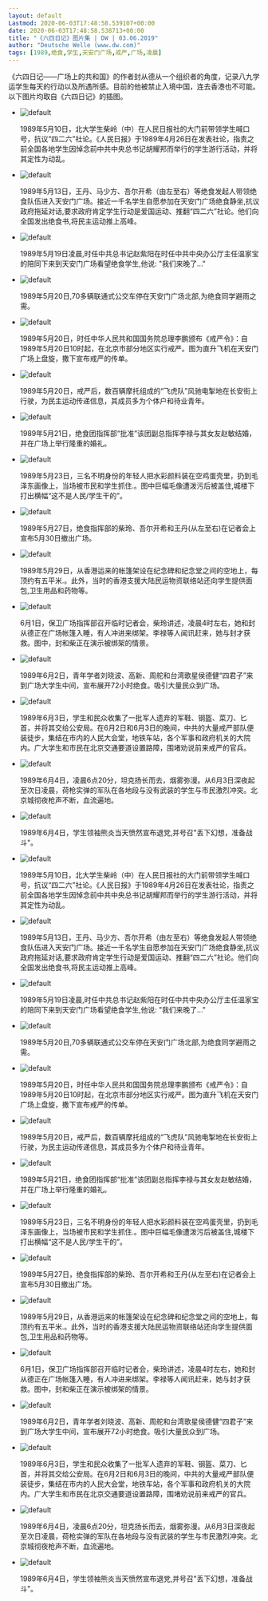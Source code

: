 ```yaml
---
layout: default
Lastmod: 2020-06-03T17:48:58.539107+00:00
date: 2020-06-03T17:48:58.538713+00:00
title: "《六四日记》图片集 | DW | 03.06.2019"
author: "Deutsche Welle (www.dw.com)"
tags: [1989,绝食,学生,天安门广场,戒严,广场,凌晨]
---
```


《六四日记——广场上的共和国》的作者封从德从一个组织者的角度，记录八九学运学生每天的行动以及所遇所感。目前的他被禁止入境中国，连去香港也不可能。以下图片均取自《六四日记》的插图。

*   ![default](https://images.weserv.nl/?url=https://images.weserv.nl/?url=/image/15108401_303.jpg)
    
    1989年5月10日，北大学生柴岭（中）在人民日报社的大门前带领学生喊口号，抗议“四二六”社论。《人民日报》于1989年4月26日在发表社论，指责之前全国各地学生因悼念前中共中央总书记胡耀邦而举行的学生游行活动，并将其定性为动乱。
    
*   ![default](https://images.weserv.nl/?url=https://images.weserv.nl/?url=/image/15108416_303.jpg)
    
    1989年5月13日，王丹、马少方、吾尔开希（由左至右）等绝食发起人带领绝食队伍进入天安门广场。接近一千名学生自愿参加在天安门广场绝食静坐,抗议政府拖延对话,要求政府肯定学生行动是爱国运动、推翻“四二六”社论。他们向全国发出绝食书,将民主运动推上高峰。
    
*   ![default](https://images.weserv.nl/?url=https://images.weserv.nl/?url=/image/15122452_303.jpg)
    
    1989年5月19日凌晨,时任中共总书记赵紫阳在时任中共中央办公厅主任温家宝的陪同下来到天安门广场看望绝食学生,他说: "我们来晚了..."
    
*   ![default](https://images.weserv.nl/?url=https://images.weserv.nl/?url=/image/15122450_303.jpg)
    
    1989年5月20日,70多辆联通式公交车停在天安门广场北部,为绝食同学避雨之需。
    
*   ![default](https://images.weserv.nl/?url=https://images.weserv.nl/?url=/image/6538833_303.jpg)
    
    1989年5月20日，时任中华人民共和国国务院总理李鹏颁布《戒严令》：自1989年5月20日10时起，在北京市部分地区实行戒严。图为直升飞机在天安门广场上盘旋，撒下宣布戒严的传单。
    
*   ![default](https://images.weserv.nl/?url=https://images.weserv.nl/?url=/image/6538831_303.jpg)
    
    1989年5月20日，戒严后，数百辆摩托组成的“飞虎队”风驰电掣地在长安街上行驶，为民主运动传递信息，其成员多为个体户和待业青年。
    
*   ![default](https://images.weserv.nl/?url=https://images.weserv.nl/?url=/image/6538834_303.jpg)
    
    1989年5月21日，绝食团指挥部“批准”该团副总指挥李禄与其女友赵敏结婚，并在广场上举行隆重的婚礼。
    
*   ![default](https://images.weserv.nl/?url=https://images.weserv.nl/?url=/image/6538835_303.jpg)
    
    1989年5月23日，三名不明身份的年轻人把水彩颜料装在空鸡蛋壳里，扔到毛泽东画像上，当场被市民和学生抓住.。图中巨幅毛像遭泼污后被盖住,城楼下打出横幅“这不是人民/学生干的”。
    
*   ![default](https://images.weserv.nl/?url=https://images.weserv.nl/?url=/image/6538836_303.jpg)
    
    1989年5月27日，绝食指挥部的柴玲、吾尔开希和王丹(从左至右)在记者会上宣布5月30日撤出广场。
    
*   ![default](https://images.weserv.nl/?url=https://images.weserv.nl/?url=/image/6538837_303.jpg)
    
    1989年5月29日，从香港运来的帐篷架设在纪念碑和纪念堂之间的空地上，每顶约有五平米.。此外，当时的香港支援大陆民运物资联络站还向学生提供面包,卫生用品和药物等。
    
*   ![default](https://images.weserv.nl/?url=https://images.weserv.nl/?url=/image/6538863_303.jpg)
    
    6月1日，保卫广场指挥部召开临时记者会，柴玲讲述，凌晨4时左右，她和封从德正在广场帐篷入睡，有人冲进来绑架。李禄等人闻讯赶来，她与封才获救。图中，封和柴正在演示被绑架的情景。
    
*   ![default](https://images.weserv.nl/?url=https://images.weserv.nl/?url=/image/6538864_303.jpg)
    
    1989年6月2日，青年学者刘晓波、高新、周舵和台湾歌星侯德健“四君子”来到广场大学生中间，宣布展开72小时绝食。吸引大量民众到广场。
    
*   ![default](https://images.weserv.nl/?url=https://images.weserv.nl/?url=/image/6538865_303.jpg)
    
    1989年6月3日，学生和民众收集了一批军人遗弃的军鞋、钢盔、菜刀、匕首，并将其交给公安局。在6月2日和6月3日的晚间，中共的大量戒严部队便装徒步，集结在市内的人民大会堂，地铁车站，各个军事和政府机关的大院内。广大学生和市民在北京交通要道设置路障，围堵劝说前来戒严的官兵。
    
*   ![default](https://images.weserv.nl/?url=https://images.weserv.nl/?url=/image/6538869_303.jpg)
    
    1989年6月4日，凌晨6点20分，坦克扬长而去，烟雾弥漫。从6月3日深夜起至次日凌晨，荷枪实弹的军队在各地段与没有武装的学生与市民激烈冲突。北京城彻夜枪声不断，血流遍地。
    
*   ![default](https://images.weserv.nl/?url=https://images.weserv.nl/?url=/image/6538868_303.jpg)
    
    1989年6月4日，学生领袖熊炎当天愤然宣布退党,并号召"丢下幻想，准备战斗"。
    

  

*   ![default](https://images.weserv.nl/?url=https://images.weserv.nl/?url=/image/15108401_303.jpg)
    
    1989年5月10日，北大学生柴岭（中）在人民日报社的大门前带领学生喊口号，抗议“四二六”社论。《人民日报》于1989年4月26日在发表社论，指责之前全国各地学生因悼念前中共中央总书记胡耀邦而举行的学生游行活动，并将其定性为动乱。
    
*   ![default](https://images.weserv.nl/?url=https://images.weserv.nl/?url=/image/15108416_303.jpg)
    
    1989年5月13日，王丹、马少方、吾尔开希（由左至右）等绝食发起人带领绝食队伍进入天安门广场。接近一千名学生自愿参加在天安门广场绝食静坐,抗议政府拖延对话,要求政府肯定学生行动是爱国运动、推翻“四二六”社论。他们向全国发出绝食书,将民主运动推上高峰。
    
*   ![default](https://images.weserv.nl/?url=https://images.weserv.nl/?url=/image/15122452_303.jpg)
    
    1989年5月19日凌晨,时任中共总书记赵紫阳在时任中共中央办公厅主任温家宝的陪同下来到天安门广场看望绝食学生,他说: "我们来晚了..."
    
*   ![default](https://images.weserv.nl/?url=https://images.weserv.nl/?url=/image/15122450_303.jpg)
    
    1989年5月20日,70多辆联通式公交车停在天安门广场北部,为绝食同学避雨之需。
    
*   ![default](https://images.weserv.nl/?url=https://images.weserv.nl/?url=/image/6538833_303.jpg)
    
    1989年5月20日，时任中华人民共和国国务院总理李鹏颁布《戒严令》：自1989年5月20日10时起，在北京市部分地区实行戒严。图为直升飞机在天安门广场上盘旋，撒下宣布戒严的传单。
    
*   ![default](https://images.weserv.nl/?url=https://images.weserv.nl/?url=/image/6538831_303.jpg)
    
    1989年5月20日，戒严后，数百辆摩托组成的“飞虎队”风驰电掣地在长安街上行驶，为民主运动传递信息，其成员多为个体户和待业青年。
    
*   ![default](https://images.weserv.nl/?url=https://images.weserv.nl/?url=/image/6538834_303.jpg)
    
    1989年5月21日，绝食团指挥部“批准”该团副总指挥李禄与其女友赵敏结婚，并在广场上举行隆重的婚礼。
    
*   ![default](https://images.weserv.nl/?url=https://images.weserv.nl/?url=/image/6538835_303.jpg)
    
    1989年5月23日，三名不明身份的年轻人把水彩颜料装在空鸡蛋壳里，扔到毛泽东画像上，当场被市民和学生抓住.。图中巨幅毛像遭泼污后被盖住,城楼下打出横幅“这不是人民/学生干的”。
    
*   ![default](https://images.weserv.nl/?url=https://images.weserv.nl/?url=/image/6538836_303.jpg)
    
    1989年5月27日，绝食指挥部的柴玲、吾尔开希和王丹(从左至右)在记者会上宣布5月30日撤出广场。
    
*   ![default](https://images.weserv.nl/?url=https://images.weserv.nl/?url=/image/6538837_303.jpg)
    
    1989年5月29日，从香港运来的帐篷架设在纪念碑和纪念堂之间的空地上，每顶约有五平米.。此外，当时的香港支援大陆民运物资联络站还向学生提供面包,卫生用品和药物等。
    
*   ![default](https://images.weserv.nl/?url=https://images.weserv.nl/?url=/image/6538863_303.jpg)
    
    6月1日，保卫广场指挥部召开临时记者会，柴玲讲述，凌晨4时左右，她和封从德正在广场帐篷入睡，有人冲进来绑架。李禄等人闻讯赶来，她与封才获救。图中，封和柴正在演示被绑架的情景。
    
*   ![default](https://images.weserv.nl/?url=https://images.weserv.nl/?url=/image/6538864_303.jpg)
    
    1989年6月2日，青年学者刘晓波、高新、周舵和台湾歌星侯德健“四君子”来到广场大学生中间，宣布展开72小时绝食。吸引大量民众到广场。
    
*   ![default](https://images.weserv.nl/?url=https://images.weserv.nl/?url=/image/6538865_303.jpg)
    
    1989年6月3日，学生和民众收集了一批军人遗弃的军鞋、钢盔、菜刀、匕首，并将其交给公安局。在6月2日和6月3日的晚间，中共的大量戒严部队便装徒步，集结在市内的人民大会堂，地铁车站，各个军事和政府机关的大院内。广大学生和市民在北京交通要道设置路障，围堵劝说前来戒严的官兵。
    
*   ![default](https://images.weserv.nl/?url=https://images.weserv.nl/?url=/image/6538869_303.jpg)
    
    1989年6月4日，凌晨6点20分，坦克扬长而去，烟雾弥漫。从6月3日深夜起至次日凌晨，荷枪实弹的军队在各地段与没有武装的学生与市民激烈冲突。北京城彻夜枪声不断，血流遍地。
    
*   ![default](https://images.weserv.nl/?url=https://images.weserv.nl/?url=/image/6538868_303.jpg)
    
    1989年6月4日，学生领袖熊炎当天愤然宣布退党,并号召"丢下幻想，准备战斗"。

